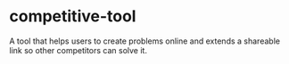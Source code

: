 # competitive-tool
A tool that helps users to create problems online and extends a shareable link so other competitors can solve it.
